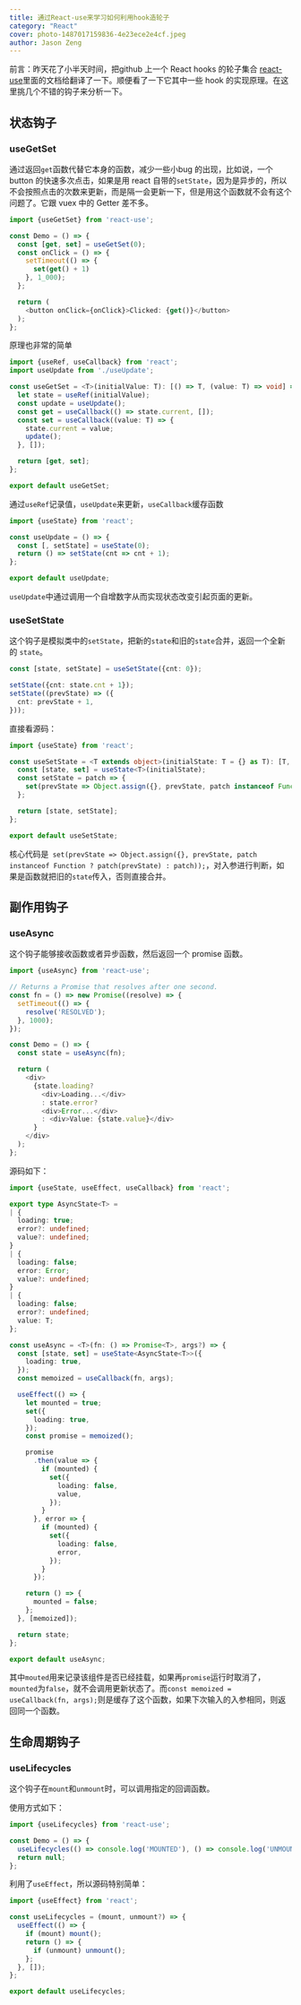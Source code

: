 ```yaml
---
title: 通过React-use来学习如何利用hook造轮子
category: "React"
cover: photo-1487017159836-4e23ece2e4cf.jpeg
author: Jason Zeng
---
```


前言：昨天花了小半天时间，把github 上一个 React hooks 的轮子集合 [react-use](https://github.com/streamich/react-use)里面的文档给翻译了一下。顺便看了一下它其中一些 hook 的实现原理。在这里挑几个不错的钩子来分析一下。

## 状态钩子

### useGetSet

通过返回`get`函数代替它本身的函数，减少一些小bug 的出现，比如说，一个 button 的快速多次点击，如果是用 react 自带的`setState`，因为是异步的，所以不会按照点击的次数来更新，而是隔一会更新一下，但是用这个函数就不会有这个问题了。它跟 vuex 中的 Getter 差不多。

```typescript
import {useGetSet} from 'react-use';

const Demo = () => {
  const [get, set] = useGetSet(0);
  const onClick = () => {
    setTimeout(() => {
      set(get() + 1)
    }, 1_000);
  };

  return (
    <button onClick={onClick}>Clicked: {get()}</button>
  );
};
```

原理也非常的简单

```typescript
import {useRef, useCallback} from 'react';
import useUpdate from './useUpdate';

const useGetSet = <T>(initialValue: T): [() => T, (value: T) => void] => {
  let state = useRef(initialValue);
  const update = useUpdate();
  const get = useCallback(() => state.current, []);
  const set = useCallback((value: T) => {
    state.current = value;
    update();
  }, []);

  return [get, set];
};

export default useGetSet;
```

通过`useRef`记录值，`useUpdate`来更新，`useCallback`缓存函数

```typescript
import {useState} from 'react';

const useUpdate = () => {
  const [, setState] = useState(0);
  return () => setState(cnt => cnt + 1);
};

export default useUpdate;

```

`useUpdate`中通过调用一个自增数字从而实现状态改变引起页面的更新。

### useSetState

这个钩子是模拟类中的`setState`，把新的`state`和旧的`state`合并，返回一个全新的 `state`。

```typescript
const [state, setState] = useSetState({cnt: 0});

setState({cnt: state.cnt + 1});
setState((prevState) => ({
  cnt: prevState + 1,
}));
```

直接看源码：

```typescript
import {useState} from 'react';

const useSetState = <T extends object>(initialState: T = {} as T): [T, (patch: Partial<T> | Function) => void]=> {
  const [state, set] = useState<T>(initialState);
  const setState = patch => {
    set(prevState => Object.assign({}, prevState, patch instanceof Function ? patch(prevState) : patch));
  };

  return [state, setState];
};

export default useSetState;
```

核心代码是` set(prevState => Object.assign({}, prevState, patch instanceof Function ? patch(prevState) : patch));`，对入参进行判断，如果是函数就把旧的`state`传入，否则直接合并。

## 副作用钩子

### useAsync

这个钩子能够接收函数或者异步函数，然后返回一个 promise 函数。

```typescript
import {useAsync} from 'react-use';

// Returns a Promise that resolves after one second.
const fn = () => new Promise((resolve) => {
  setTimeout(() => {
    resolve('RESOLVED');
  }, 1000);
});

const Demo = () => {
  const state = useAsync(fn);

  return (
    <div>
      {state.loading?
        <div>Loading...</div>
        : state.error?
        <div>Error...</div>
        : <div>Value: {state.value}</div>
      }
    </div>
  );
};
```

源码如下：

```typescript
import {useState, useEffect, useCallback} from 'react';

export type AsyncState<T> =
| {
  loading: true;
  error?: undefined;
  value?: undefined;
}
| {
  loading: false;
  error: Error;
  value?: undefined;
}
| {
  loading: false;
  error?: undefined;
  value: T;
};

const useAsync = <T>(fn: () => Promise<T>, args?) => {
  const [state, set] = useState<AsyncState<T>>({
    loading: true,
  });
  const memoized = useCallback(fn, args);

  useEffect(() => {
    let mounted = true;
    set({
      loading: true,
    });
    const promise = memoized();

    promise
      .then(value => {
        if (mounted) {
          set({
            loading: false,
            value,
          });
        }
      }, error => {
        if (mounted) {
          set({
            loading: false,
            error,
          });
        }
      });

    return () => {
      mounted = false;
    };
  }, [memoized]);

  return state;
};

export default useAsync;
```

 其中`mouted`用来记录该组件是否已经挂载，如果再`promise`运行时取消了，`mounted`为`false`，就不会调用更新状态了。而`const memoized = useCallback(fn, args);`则是缓存了这个函数，如果下次输入的入参相同，则返回同一个函数。

## 生命周期钩子

### useLifecycles

这个钩子在`mount`和`unmount`时，可以调用指定的回调函数。

使用方式如下：

```typescript
import {useLifecycles} from 'react-use';

const Demo = () => {
  useLifecycles(() => console.log('MOUNTED'), () => console.log('UNMOUNTED'));
  return null;
};
```

利用了`useEffect`，所以源码特别简单：

```typescript
import {useEffect} from 'react';

const useLifecycles = (mount, unmount?) => {
  useEffect(() => {
    if (mount) mount();
    return () => {
      if (unmount) unmount();
    };
  }, []);
};

export default useLifecycles;
```


